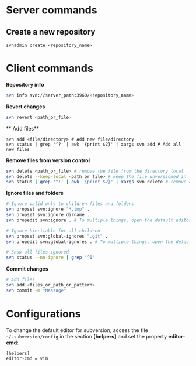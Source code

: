 # Server commands
## Create a new repository
```svnadmin create <repository_name>```

# Client commands

**Repository info**

```sh
svn info svn://server_path:3960/<repository_name>
```

**Revert changes**

```sh
svn revert <path_or_file>
```

** Add files**
```
svn add <file/directory> # Add new file/directory
svn status | grep '^?' | awk '{print $2}' | xargs svn add # Add all new files
```

**Remove files from version control**

```sh
svn delete <path_or_file> # remove the file from the directory local
svn delete --keep-local <path_or_file> # keep the file unversioned in local directory
svn status | grep '^!' | awk '{print $2}' | xargs svn delete # remove all files missing (deleted/renamed)
``` 
**Ignore files and folders**

```sh
# Ignore valid only to children files and folders
svn propset svn:ignore "*.tmp" .
svn propset svn:ignore dirname .
svn propedit svn:ignore . # To multiple things, open the default editor

# Ignore hieritable for all children
svn propset svn:global-ignores ".git" .
svn propedit svn:global-ignores . # To multiple things, open the default editor

# Show all files ignored
svn status --no-ignore | grep "^I"
```

**Commit changes**
```sh
# Add files
svn add <files_or_path_or_pattern>
svn commit -m "Message"
```

# Configurations
To change the default editor for subversion, access the file ```~/.subversion/config``` in the section **[helpers]** and set the property **editor-cmd**:
```
[helpers]
editor-cmd = vim
```
